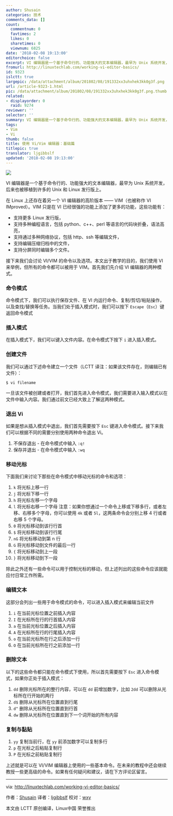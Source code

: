 ```yaml
---
author: Shusain
categories: 技术
comments_data: []
count:
  commentnum: 0
  favtimes: 2
  likes: 0
  sharetimes: 0
  viewnum: 6825
date: '2018-02-08 19:13:00'
editorchoice: false
excerpt: VI 编辑器是一个基于命令行的、功能强大的文本编辑器，最早为 Unix 系统开发，后来也被移植到许多的 Unix 和 Linux 发行版上。
fromurl: http://linuxtechlab.com/working-vi-editor-basics/
id: 9323
islctt: true
largepic: /data/attachment/album/201802/08/191332xx3uhxhek3kk0g3f.png
url: /article-9323-1.html
pic: /data/attachment/album/201802/08/191332xx3uhxhek3kk0g3f.png.thumb.jpg
related:
- displayorder: 0
  raid: 9274
reviewer: ''
selector: ''
summary: VI 编辑器是一个基于命令行的、功能强大的文本编辑器，最早为 Unix 系统开发，后来也被移植到许多的 Unix 和 Linux 发行版上。
tags:
- Vim
- Vi
thumb: false
title: 使用 Vi/Vim 编辑器：基础篇
titlepic: true
translator: ljgibbslf
updated: '2018-02-08 19:13:00'
---
```


![](/data/attachment/album/201802/08/191332xx3uhxhek3kk0g3f.png)


VI 编辑器是一个基于命令行的、功能强大的文本编辑器，最早为 Unix 系统开发，后来也被移植到许多的 Unix 和 Linux 发行版上。


在 Linux 上还存在着另一个 VI 编辑器的高阶版本 —— VIM（也被称作 VI IMproved）。VIM 只是在 VI 已经很强的功能上添加了更多的功能，这些功能有：


* 支持更多 Linux 发行版，
* 支持多种编程语言，包括 python、c++、perl 等语言的代码块折叠，语法高亮，
* 支持通过多种网络协议，包括 http、ssh 等编辑文件，
* 支持编辑压缩归档中的文件，
* 支持分屏同时编辑多个文件。


接下来我们会讨论 VI/VIM 的命令以及选项。本文出于教学的目的，我们使用 VI 来举例，但所有的命令都可以被用于 VIM。首先我们先介绍 VI 编辑器的两种模式。


### 命令模式


命令模式下，我们可以执行保存文件、在 VI 内运行命令、复制/剪切/粘贴操作，以及查找/替换等任务。当我们处于插入模式时，我们可以按下 `Escape`（`Esc`）键返回命令模式


### 插入模式


在插入模式下，我们可以键入文件内容。在命令模式下按下 `i` 进入插入模式。


### 创建文件


我们可以通过下述命令建立一个文件（LCTT 译注：如果该文件存在，则编辑已有文件）：



```
$ vi filename

```

一旦该文件被创建或者打开，我们首先进入命令模式，我们需要进入输入模式以在文件中输入内容。我们通过前文已经大致上了解这两种模式。


### 退出 Vi


如果是想从插入模式中退出，我们首先需要按下 `Esc` 键进入命令模式。接下来我们可以根据不同的需要分别使用两种命令退出 Vi。


1. 不保存退出 - 在命令模式中输入 `:q!`
2. 保存并退出 - 在命令模式中输入 `:wq`


### 移动光标


下面我们来讨论下那些在命令模式中移动光标的命令和选项：


1. `k` 将光标上移一行
2. `j` 将光标下移一行
3. `h` 将光标左移一个字母
4. `l` 将光标右移一个字母
注意：如果你想通过一个命令上移或下移多行，或者左移、右移多个字母，你可以使用 `4k` 或者 `5l`，这两条命令会分别上移 4 行或者右移 5 个字母。
5. `0` 将光标移动到该行行首
6. `$` 将光标移动到该行行尾
7. `nG` 将光标移动到第 n 行
8. `G` 将光标移动到文件的最后一行
9. `{` 将光标移动到上一段
10. `}` 将光标移动到下一段


除此之外还有一些命令可以用于控制光标的移动，但上述列出的这些命令应该就能应付日常工作所需。


### 编辑文本


这部分会列出一些用于命令模式的命令，可以进入插入模式来编辑当前文件


1. `i` 在当前光标位置之前插入内容
2. `I` 在光标所在行的行首插入内容
3. `a` 在当前光标位置之后插入内容
4. `A` 在光标所在行的行尾插入内容
5. `o` 在当前光标所在行之后添加一行
6. `O` 在当前光标所在行之前添加一行


### 删除文本


以下的这些命令都只能在命令模式下使用，所以首先需要按下 `Esc` 进入命令模式，如果你正处于插入模式：


1. `dd` 删除光标所在的整行内容，可以在 `dd` 前增加数字，比如 `2dd` 可以删除从光标所在行开始的两行
2. `d$` 删除从光标所在位置直到行尾
3. `d^` 删除从光标所在位置直到行首
4. `dw` 删除从光标所在位置直到下一个词开始的所有内容


### 复制与黏贴


1. `yy` 复制当前行，在 `yy` 前添加数字可以复制多行
2. `p` 在光标之后粘贴复制行
3. `P` 在光标之前粘贴复制行


上述就是可以在 VI/VIM 编辑器上使用的一些基本命令。在未来的教程中还会继续教授一些更高级的命令。如果有任何疑问和建议，请在下方评论区留言。




---


via: <http://linuxtechlab.com/working-vi-editor-basics/>


作者：[Shusain](http://linuxtechlab.com/author/shsuain/) 译者：[ljgibbslf](https://github.com/ljgibbslf) 校对：[wxy](https://github.com/wxy)


本文由 LCTT 原创编译，Linux中国 荣誉推出
